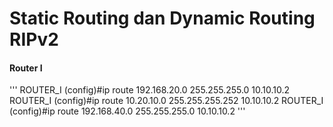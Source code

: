 # Static Routing dan Dynamic Routing RIPv2

#### Router I
''' 
ROUTER_I (config)#ip route 192.168.20.0 255.255.255.0 10.10.10.2
ROUTER_I (config)#ip route 10.20.10.0 255.255.255.252 10.10.10.2
ROUTER_I (config)#ip route 192.168.40.0 255.255.255.0 10.10.10.2
'''


